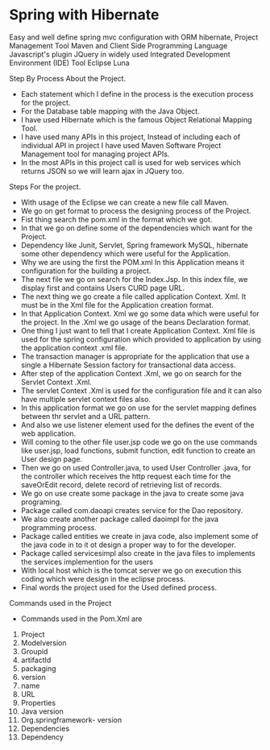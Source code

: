 # Spring with Hibernate
Easy and well define spring mvc configuration with ORM hibernate, Project Management Tool Maven and Client Side Programming Language Javascript's plugin JQuery in widely used Integrated Development Environment (IDE) Tool Eclipse Luna

Step By Process About the Project.
-	Each  statement which I define in the process is the execution process for the project.
-	For the Database table mapping with the Java Object.
-	I have used Hibernate which is the famous Object Relational Mapping Tool.
-	I have used many APIs in this project, Instead of including each of individual API in project I have used Maven Software Project Management tool for managing project APIs.
-	In the most APIs in this project call is used for web services which returns JSON so we will learn ajax in JQuery too.


Steps For the project.
-	With usage of the Eclipse we can create a new file call Maven.
-	We go on get format to process the designing process of the Project.
-	Fist thing search the pom.xml in the format which we got.
-	In that we go on define some of the dependencies which  want for the Project.
-	Dependency like Junit, Servlet, Spring framework MySQL, hibernate some other dependency which were useful for the Application.
-	Why we are using the first the POM.xml In this Application means it configuration for the building a project.
-	The next file we go on search for the Index.Jsp. In this index file, we display first and contains Users CURD page URL.
-	The next thing we go create a file called application Context.  Xml. It must be in the Xml file for the Application creation format.
-	In that Application Context. Xml we go some data which were useful for the project. In the .Xml we go usage of the beans Declaration format.
-	One thing I just want to tell that I create Application Context. Xml file is used for the spring configuration which provided to application by using the application context .xml file.
-	The transaction manager is appropriate for the application that use a single a Hibernate Session factory for transactional data access.
-	After step of the application Context .Xml, we go on search for the Servlet Context .Xml.
-	The servlet Context .Xml is used for the configuration file and it can also have multiple servlet context files also.
-	In this application format we go on use for the servlet mapping defines between thr servlet and a URL pattern.
-	And also we use listener element used for the defines the event of the web application.
-	Will coming to the other file user.jsp code  we go on the use commands  like user.jsp, load functions, submit function, edit function to create an User design page.
-	Then we go on used Controller.java, to used User Controller .java, for the controller which receives the http request each time for the saveOrEdit record, delete record of retrieving list of records.
-	We go on use create some package in the java to create some java programing.
-	Package called com.daoapi creates service for the Dao repository.
-	We also create another package called daoimpl for the java programming process.
-	Package called entities we  create in java code, also implement some of the java code in to it ot design a proper way to for the developer.
-	Package called servicesimpl also create in  the java files to implements the services implemention for the users 
-	With local host which is the tomcat server we go on execution this coding which were design in the eclipse process.
-	Final words the project used for the Used defined process.



Commands used in the Project
-	Commands used in the Pom.Xml are 
1.	Project
2.	Modelversion
3.	Groupid 
4.	artifactId 
5.	packaging 
6.	version
7.	name 
8.	URL
9.	Properties
10.	Java version
11.	Org.springframework- version
12.	Dependencies
13.	Dependency
